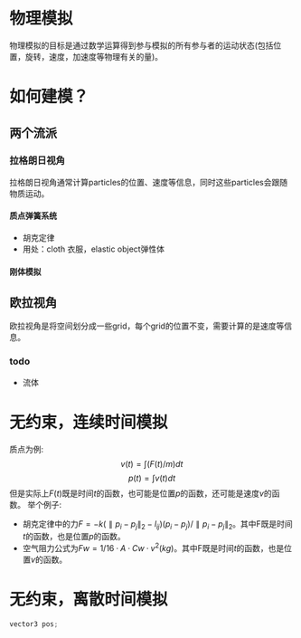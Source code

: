 # 物理模拟
物理模拟的目标是通过数学运算得到参与模拟的所有参与者的运动状态(包括位置，旋转，速度，加速度等物理有关的量)。

# 如何建模？
## 两个流派
### 拉格朗日视角
拉格朗日视角通常计算particles的位置、速度等信息，同时这些particles会跟随物质运动。
#### 质点弹簧系统
 - 胡克定律
 - 用处：cloth 衣服，elastic object弹性体
#### 刚体模拟


## 欧拉视角
欧拉视角是将空间划分成一些grid，每个grid的位置不变，需要计算的是速度等信息。
### todo
 - 流体

# 无约束，连续时间模拟
质点为例:
$$v(t) = \int(F(t)/m)dt$$
$$p(t) = \int v(t)dt$$
但是实际上$F(t)$既是时间$t$的函数，也可能是位置$p$的函数，还可能是速度$v$的函数。
举个例子:
 - 胡克定律中的力$F=-k(\parallel p_i-p_j\parallel_2-l_{ij})(p_i-p_j)/\parallel p_i-p_j\parallel_2$。其中F既是时间$t$的函数，也是位置$p$的函数。
 - 空气阻力公式为$Fw=1/16·A·Cw·v^2 (kg)$。其中F既是时间$t$的函数，也是位置$v$的函数。

# 无约束，离散时间模拟

```c++
vector3 pos;




```

